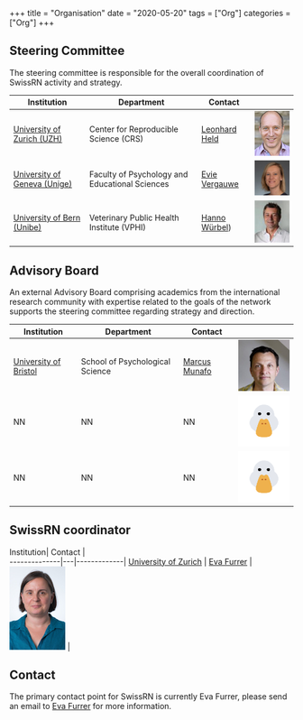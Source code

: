 +++
title = "Organisation"
date = "2020-05-20"
tags = ["Org"]
categories = ["Org"]
+++

## Steering Committee
The steering committee is responsible for the overall coordination of SwissRN activity and strategy.

Institution | Department |   Contact   |  |
--------------|---|-------------|---|
[University of Zurich (UZH)](https://www.uzh.ch/en.html)| Center for Reproducible Science (CRS) | [Leonhard Held](https://www.ebpi.uzh.ch/en/aboutus/departments/biostatistics/teambiostats/held.html) |![Leonhard Held](./../img/pic_LeonhardHeld.jpg)  |
[University of Geneva (Unige)](https://unige.ch)| Faculty of Psychology and Educational Sciences | [Evie Vergauwe](https://neurocenter-unige.ch/research-groups/evie-vergauwe/) | ![Evie Vergauwe](./../img/pic_EvieVergauwe.jpg)  |
[University of Bern (Unibe)](https://www.unibe.ch/index_eng.html)| Veterinary Public Health Institute (VPHI)| [Hanno W&uuml;rbel](https://www.dcr-vph.unibe.ch/ueber_uns/personen/prof_dr_wuerbel_hanno/index_ger.html)) |![Hanno W&uuml;rbel](./../img/pic_HannoWuerbel.jpg)  |

## Advisory Board
An external Advisory Board comprising academics from the international research community with expertise related to the goals of the network supports the steering committee regarding strategy and direction.

Institution| Department | Contact |  |
--------------|---|-------------|---|
[University of Bristol](https://www.bristol.ac.uk)| School of Psychological Science | [Marcus Munafo](http://www.bristol.ac.uk/expsych/people/marcus-r-munafo/) |![Marcus Munafo](./../img/pic_MarcusMunafo.jpg)  |
NN | NN | NN |![no picture](./../img/pic_NoPickDuck.png)  |
NN | NN | NN |![no picture](./../img/pic_NoPickDuck.png)  |

## SwissRN coordinator

Institution|   Contact   |  
--------------|---|-------------|
[University of Zurich](https://www.uzh.ch/en.html) | [Eva Furrer](https://www.ebpi.uzh.ch/en/aboutus/departments/biostatistics/teambiostats/furrer.html) |![Eva Furrer](./../img/pic_EvaFurrer.jpg)  |

## Contact
The primary contact point for SwissRN is currently Eva Furrer, please send an email to [Eva Furrer](mailto:eva.furrer@uzh.ch) for more information.
